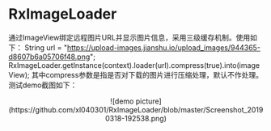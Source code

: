 # RxImageLoader
通过ImageView绑定远程图片URL并显示图片信息，采用三级缓存机制。使用如下：
String url = "https://upload-images.jianshu.io/upload_images/944365-d8607b6a05706f48.png";
RxImageLoader.getInstance(context).loader(url).compress(true).into(imageView);
其中compress参数是指是否对下载的图片进行压缩处理，默认不作处理。
测试demo截图如下：<br>  
<div align=center>![demo picture](https://github.com/xl040301/RxImageLoader/blob/master/Screenshot_20190318-192538.png)
